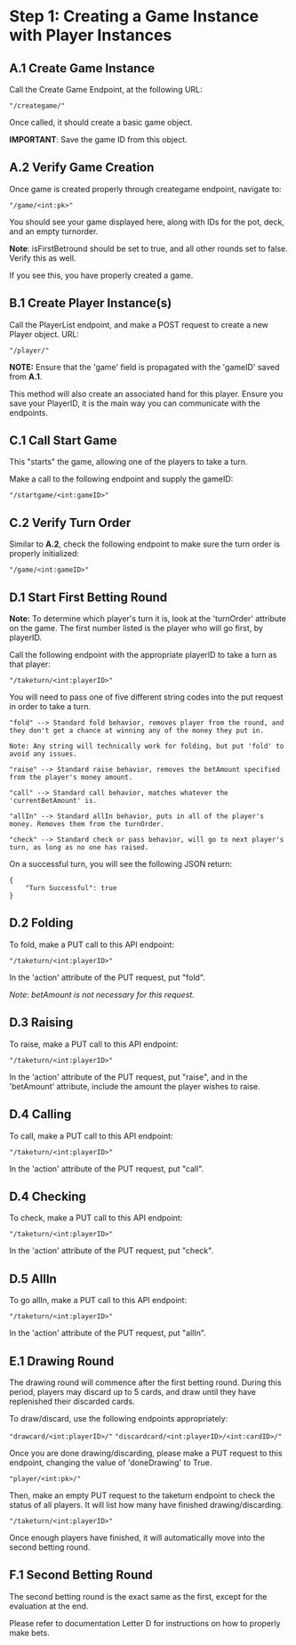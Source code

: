# Step 1: Creating a Game Instance with Player Instances

## **A.1 Create Game Instance**

Call the Create Game Endpoint, at the following URL:

```"/creategame/"```

Once called, it should create a basic game object. 

**IMPORTANT**: Save the game ID from this object.

## **A.2 Verify Game Creation**

Once game is created properly through creategame endpoint, navigate to:

```"/game/<int:pk>"```

You should see your game displayed here, along with IDs for the pot, deck, and an empty turnorder.

**Note**: isFirstBetround should be set to true, and all other rounds set to false. Verify this as well.

If you see this, you have properly created a game.

## **B.1 Create Player Instance(s)**

Call the PlayerList endpoint, and make a POST request to create a new Player object. URL:

```"/player/"```

**NOTE:** Ensure that the 'game' field is propagated with the 'gameID' saved from **A.1**.

This method will also create an associated hand for this player. Ensure you save your PlayerID, it is the main way you can communicate with the endpoints.

## **C.1 Call Start Game**

This "starts" the game, allowing one of the players to take a turn.

Make a call to the following endpoint and supply the gameID:

```"/startgame/<int:gameID>"```

## **C.2 Verify Turn Order**

Similar to **A.2**, check the following endpoint to make sure the turn order is properly initialized:

```"/game/<int:gameID>"```

## **D.1 Start First Betting Round**

**Note:** To determine which player's turn it is, look at the 'turnOrder' attribute on the game. The first number listed is the player who will go first, by playerID.

Call the following endpoint with the appropriate playerID to take a turn as that player:

```"/taketurn/<int:playerID>"```

You will need to pass one of five different string codes into the put request in order to take a turn.

```
"fold" --> Standard fold behavior, removes player from the round, and they don't get a chance at winning any of the money they put in.

Note: Any string will technically work for folding, but put 'fold' to avoid any issues.

"raise" --> Standard raise behavior, removes the betAmount specified from the player's money amount. 

"call" --> Standard call behavior, matches whatever the 'currentBetAmount' is. 

"allIn" --> Standard allIn behavior, puts in all of the player's money. Removes them from the turnOrder.

"check" --> Standard check or pass behavior, will go to next player's turn, as long as no one has raised.

```

On a successful turn, you will see the following JSON return:

```
{
    "Turn Successful": true
}
```

## **D.2 Folding**

To fold, make a PUT call to this API endpoint:

```"/taketurn/<int:playerID>"```

In the 'action' attribute of the PUT request, put "fold".

*Note: betAmount is not necessary for this request.*

## **D.3 Raising**

To raise, make a PUT call to this API endpoint:

```"/taketurn/<int:playerID>"```

In the 'action' attribute of the PUT request, put "raise", and in the 'betAmount' attribute, include the amount the player wishes to raise.

## **D.4 Calling**

To call, make a PUT call to this API endpoint:

```"/taketurn/<int:playerID>"```

In the 'action' attribute of the PUT request, put "call".

## **D.4 Checking**

To check, make a PUT call to this API endpoint:

```"/taketurn/<int:playerID>"```

In the 'action' attribute of the PUT request, put "check".

## **D.5 AllIn**

To go allIn, make a PUT call to this API endpoint:

```"/taketurn/<int:playerID>"```

In the 'action' attribute of the PUT request, put "allIn".

## **E.1 Drawing Round**

The drawing round will commence after the first betting round. During this period, players may discard up to 5 cards, and draw until they have replenished their discarded cards.

To draw/discard, use the following endpoints appropriately:

```"drawcard/<int:playerID>/"```
```"discardcard/<int:playerID>/<int:cardID>/"```

Once you are done drawing/discarding, please make a PUT request to this endpoint, changing the value of 'doneDrawing' to True.

```"player/<int:pk>/"```

Then, make an empty PUT request to the taketurn endpoint to check the status of all players. It will list how many have finished drawing/discarding.

```"/taketurn/<int:playerID>"```

Once enough players have finished, it will automatically move into the second betting round.

## **F.1 Second Betting Round**

The second betting round is the exact same as the first, except for the evaluation at the end.

Please refer to documentation Letter D for instructions on how to properly make bets.